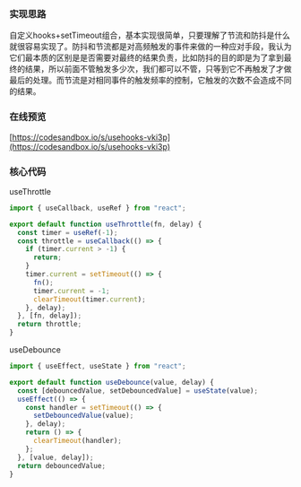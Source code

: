 ### 实现思路
自定义hooks+setTimeout组合，基本实现很简单，只要理解了节流和防抖是什么就很容易实现了。防抖和节流都是对高频触发的事件来做的一种应对手段，我认为它们最本质的区别是是否需要对最终的结果负责，比如防抖的目的即是为了拿到最终的结果，所以前面不管触发多少次，我们都可以不管，只等到它不再触发了才做最后的处理。而节流是对相同事件的触发频率的控制，它触发的次数不会造成不同的结果。

### 在线预览
[https://codesandbox.io/s/usehooks-vki3p](https://codesandbox.io/s/usehooks-vki3p)

### 核心代码
useThrottle
```js
import { useCallback, useRef } from "react";

export default function useThrottle(fn, delay) {
  const timer = useRef(-1);
  const throttle = useCallback(() => {
    if (timer.current > -1) {
      return;
    }
    timer.current = setTimeout(() => {
      fn();
      timer.current = -1;
      clearTimeout(timer.current);
    }, delay);
  }, [fn, delay]);
  return throttle;
}
```
useDebounce
```js
import { useEffect, useState } from "react";

export default function useDebounce(value, delay) {
  const [debouncedValue, setDebouncedValue] = useState(value);
  useEffect(() => {
    const handler = setTimeout(() => {
      setDebouncedValue(value);
    }, delay);
    return () => {
      clearTimeout(handler);
    };
  }, [value, delay]);
  return debouncedValue;
}

```

